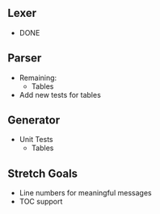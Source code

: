 ## Lexer
* DONE

## Parser
* Remaining:
  - Tables
* Add new tests for tables

## Generator
* Unit Tests
  - Tables
  
## Stretch Goals
* Line numbers for meaningful messages
* TOC support